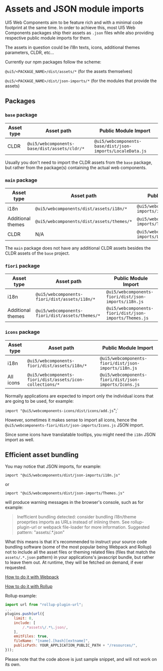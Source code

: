 # Assets and JSON module imports

UI5 Web Components aim to be feature rich and with a minimal code footprint at the same time. In order to achieve this, 
most UI5 Web Components packages ship their assets as `.json` files while also providing respective public module imports for them.

The assets in question could be i18n texts, icons, additional themes parameters, CLDR, etc...

Currently our npm packages follow the scheme:

`@ui5/<PACKAGE_NAME>/dist/assets/*`
(for the assets themselves)

`@ui5/<PACKAGE_NAME>/dist/json-imports/*`
(for the modules that provide the assets)

<a name="packages"></a>
## Packages

### `base` package

Asset type | Asset path | Public Module Import
------|------------------|---
CLDR | `@ui5/webcomponents-base/dist/assets/cldr/*` | `@ui5/webcomponents-base/dist/json-imports/LocaleData.js`

Usually you don't need to import the CLDR assets from the `base` package, but rather from the package(s) containing the actual web components.

### `main` package

Asset type | Asset path | Public Module Import
------|------------------|---
i18n | `@ui5/webcomponents/dist/assets/i18n/*` | `@ui5/webcomponents/dist/json-imports/i18n.js`
Additional themes | `@ui5/webcomponents/dist/assets/themes/*` | `@ui5/webcomponents/dist/json-imports/Themes.js`
CLDR | N/A | `@ui5/webcomponents/dist/json-imports/LocaleData.js`

The `main` package does not have any additional CLDR assets besides the CLDR assets of the `base` project.

### `fiori` package

Asset type | Asset path | Public Module Import
------|------------------|---
i18n | `@ui5/webcomponents-fiori/dist/assets/i18n/*` | `@ui5/webcomponents-fiori/dist/json-imports/i18n.js`
Additional themes | `@ui5/webcomponents-fiori/dist/assets/themes/*` | `@ui5/webcomponents-fiori/dist/json-imports/Themes.js`

### `icons` package

Asset type | Asset path | Public Module Import
------|------------------|---
i18n | `@ui5/webcomponents-fiori/dist/assets/i18n/*` | `@ui5/webcomponents-fiori/dist/json-imports/i18n.js`
All icons | `@ui5/webcomponents-fiori/dist/assets/icon-collections/*` | `@ui5/webcomponents-fiori/dist/json-imports/Icons.js`

Normally applications are expected to import only the individual icons that are going to be used, for example:

`import "@ui5/webcomponents-icons/dist/icons/add.js`";`

However, sometimes it makes sense to import all icons, hence the `@ui5/webcomponents-fiori/dist/json-imports/Icons.js` JSON import.

Since some icons have translatable tooltips, you might need the `i18n` JSON import as well.

<a name="bundling"></a>
## Efficient asset bundling

You may notice that JSON imports, for example:

`import "@ui5/webcomponents/dist/json-imports/i18n.js"`

or
 
`import "@ui5/webcomponents/dist/json-imports/Themes.js"` 
 
 will produce warning messages in the browser's console, such as for example:
> Inefficient bundling detected: consider bundling i18n/theme proeprties imports as URLs instead of inlining them.
> See rollup-plugin-url or webpack file-loader for more information.
> Suggested pattern: "assets\/.*\.json"

What this means is that it's recommended to instruct your source code bundling software
(some of the most popular being Webpack and Rollup) not to include all the asset files or theming related files
(files that match the <code>assets\/.*\.json</code> pattern) in your applications's javascript bundle,
but rather to leave them out. At runtime, they will be fetched on demand, if ever requested.

[How to do it with Webpack](https://github.com/webpack-contrib/file-loader)

[How to do it with Rollup](https://github.com/rollup/rollup-plugin-url)

Rollup example:

```js
import url from "rollup-plugin-url";
...
plugins.push(url({
	limit: 0,
	include: [
		/.*assets\/.*\.json/,
	],
	emitFiles: true,
	fileName: "[name].[hash][extname]",
	publicPath: YOUR_APPLICATION_PUBLIC_PATH + "/resources/",
}));
```

Please note that the code above is just sample snippet, and will not work on its own.
